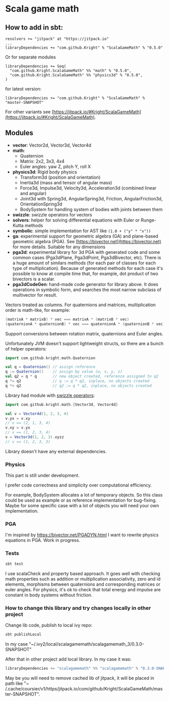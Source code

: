 # Scala game math

## How to add in sbt:
```
resolvers += "jitpack" at "https://jitpack.io"
...
libraryDependencies += "com.github.Kright" % "ScalaGameMath" % "0.5.0"
```

Or for separate modules

```
libraryDependencies += Seq(
  "com.github.Kright.ScalaGameMath" %% "math" % "0.5.0",
  "com.github.Kright.ScalaGameMath" %% "physics3d" % "0.5.0",
)
```

for latest version:
```
libraryDependencies += "com.github.Kright" % "ScalaGameMath" % "master-SNAPSHOT"
```

For other variants see [https://jitpack.io/#Kright/ScalaGameMath](https://jitpack.io/#Kright/ScalaGameMath).

## Modules

* **vector**: Vector2d, Vector3d, Vector4d
* **math**:
  * Quaternion
  * Matrix: 2x2, 3x3, 4x4
  * Euler angles: yaw Z, pitch Y, roll X
* **physics3d**: Rigid body physics
  * Transform3d (position and orientation)
  * Inertia3d (mass and tensor of angular mass)
  * Force3d, Impulse3d, Velocity3d, Acceleration3d (combined linear and angular)
  * Joint3d with Spring3d, AngularSpring3d, Friction, AngularFriction3d, OrientationSpring3d
  * BodySystem for handling system of bodies with joints between them
* **swizzle**: swizzle operators for vectors
* **solvers**: helper for solving differential equations with Euler or Runge-Kutta methods
* **symbolic**: simple implementation for AST like `(1.0 + ("y" * "x"))`
* **ga**: experimental support for geometric algebra (GA) and plane-based geometric algebra (PGA).
  See [https://bivector.net](https://bivector.net) for more details. Suitable for any dimensions
* **pga3d**: experimental library for 3d PGA with generated code and some common cases (Pga3dPlane, Pga3dPoint,
  Pga3dBivector, etc).
  There is a huge amount of similars methods (for each pair of classes for each type of multiplication). Because of
  generated methods for each case it's possible to know at compile time that, for example, dot product of two bivectors
  is a scalar.
* **pga3dCodeGen**: hand-made code generator for library above. It does operations in symbolic form, and searches the
  most narrow subclass of multivector for result.

Vectors treated as columns. For quaternions and matrices, multiplication order is math-like, for example:
```scala
(matrixA * matrixB) * vec === matrixA * (matrixB * vec)
(quaternionA * quaternionB) * vec === quaternionA * (quaternionB * vec)
```

Support conversions between rotation matrix, quaternions and Euler angles.

Unfortunately JVM doesn't support lightweight structs, so there are a bunch of helper operators:

```scala 
import com.github.kright.math.Quaternion

val q = Quaternion() // assign reference
q := Quaternion()    // assign by value (w, x, y, z)
val q2 = q * q       // new object created, reference assigned to q2
q *= q2              // q := q * q2, inplace, no objects created
q *> q2              // q2 := q * q2, inplace, no objects created
```

Library had module with [swizzle operators](https://en.wikipedia.org/wiki/Swizzling_(computer_graphics)):
```scala
import com.github.kright.math.{Vector3d, Vector4d}

val v = Vector4d(1, 2, 3, 4)
v.yx = v.xy
// v == (2, 1, 3, 4)
v.xy = v.yx
// v == (1, 2, 3, 4)
v = Vector3d(1, 2, 3).xyzz
// v == (1, 2, 3, 3)
```

Library doesn't have any external dependencies.

### Physics

This part is still under development.

I prefer code correctness and simplicity over computational efficiency.

For example, BodySystem allocates a lot of temporary objects.
So this class could be used as example or as reference implementation for bug-fixing.
Maybe for some specific case with a lot of objects you will need your own implementation.

### PGA

I'm inspired by https://bivector.net/PGADYN.html
I want to rewrite physics equations in PGA. Work in progress.

### Tests

```bash
sbt test
```

I use scalaCheck and property based approach. It goes well with checking math properties such as addition or
multiplication associativity, zero and id elements, morphisms between quaternions and corresponding matrices or euler
angles.
For physics, it's ok to check that total energy and impulse are constant in body systems without friction.

### How to change this library and try changes locally in other project

Change lib code, publish to local ivy repo:

```bash
sbt publishLocal
```

In my case "~/.ivy2/local/scalagamemath/scalagamemath_3/0.3.0-SNAPSHOT"

After that in other project add local library. In my case it was:

```scala
libraryDependencies += "scalagamemath" %% "scalagamemath" % "0.3.0-SNAPSHOT"
```

May be you will need to remove cached lib of jitpack, it will be placed in path like "~
/.cache/coursier/v1/https/jitpack.io/com/github/Kright/ScalaGameMath/master-SNAPSHOT".
